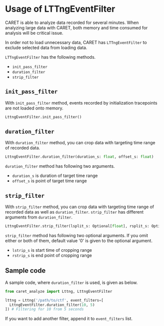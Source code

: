 # Usage of LTTngEventFilter

CARET is able to analyze data recorded for several minutes. When analyzing large data with CARET, both memory and time consumed for analysis will be critical issue.

In order not to load unnecessary data, CARET has `LTTngEventFilter` to exclude selected data from loading data.


`LTTngEventFilter` has the following methods.

- `init_pass_filter`
- `duration_filter`
- `strip_filter`

## `init_pass_filter`

With `init_pass_filter` method, events recorded by initialization tracepoints are not loaded onto memory.

```python
LttngEventFilter.init_pass_filter()
```

## `duration_filter`

With `duration_filter` method, you can crop data with targeting time range of recorded data.

```python
LttngEventFilter.duration_filter(duration_s: float, offset_s: float)
```

`duration_filter` method has following two arguments.

- `duration_s` is duration of target time range
- `offset_s` is  point of target time range

## `strip_filter`

With `strip_filter` method, you can crop data with targeting time range of recorded data as well as `duration_filter`. `strip_filter` has different arguments from `duration_filter`.

```python
LttngEventFilter.strip_filter(lsplit_s: Optional[float], rsplit_s: Optional[float])
```

`strip_filter` method has following two optional arguments. If you omit either or both of them, default value '0' is given to the optional argument.

- `lstrip_s` is start time of cropping range
- `rstrip_s` is end point of cropping range

## Sample code

A sample code, where `duration_filter` is used, is given as below.

```python
from caret_analyze import Lttng, LttngEventFilter

lttng = Lttng('/path/to/ctf', event_filters=[
  LttngEventFilter.duration_filter(10, 5)
]) # Filtering for 10 from 5 seconds
```

If you want to add another filter, append it to `event_filters` list.
